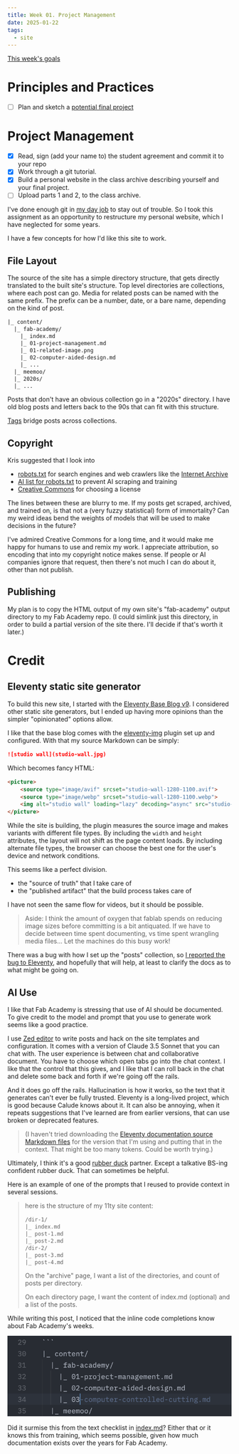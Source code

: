 ```yaml
---
title: Week 01. Project Management
date: 2025-01-22
tags:
  - site
---
```


[This week's goals](https://fabacademy.org/2025/nueval/principles_and_practices,_project_management.html)

# Principles and Practices

- [ ] Plan and sketch a [potential final project](01-potential-final-project.md)

# Project Management

- [x] Read, sign (add your name to) the student agreement and commit it to your repo
- [x] Work through a git tutorial.
- [x] Build a personal website in the class archive describing yourself and your final project.
- [ ] Upload parts 1 and 2, to the class archive.

I've done enough git in [my day job](https://cuttle.xyz/about-us) to stay out of trouble. So I took this assignment as an opportunity to restructure my personal website, which I have neglected for some years.

I have a few concepts for how I'd like this site to work.

## File Layout

The source of the site has a simple directory structure, that gets directly translated to the built site's structure. Top level directories are collections, where each post can go. Media for related posts can be named with the same prefix. The prefix can be a number, date, or a bare name, depending on the kind of post.

```
|_ content/
  |_ fab-academy/
    |_ index.md
    |_ 01-project-management.md
    |_ 01-related-image.png
    |_ 02-computer-aided-design.md
    |_ ...
  |_ meemoo/
  |_ 2020s/
  |_ ...
```

Posts that don't have an obvious collection go in a "2020s" directory. I have old blog posts and letters back to the 90s that can fit with this structure.

[Tags](../../tags) bridge posts across collections.

## Copyright

Kris suggested that I look into

* [robots.txt](https://en.wikipedia.org/wiki/Robots.txt) for search engines and web crawlers like the [Internet Archive](https://web.archive.org/web/*/forresto.com)
* [AI list for robots.txt](https://github.com/ai-robots-txt/ai.robots.txt) to prevent AI scraping and training
* [Creative Commons](https://creativecommons.org/) for choosing a license

The lines between these are blurry to me. If my posts get scraped, archived, and trained on, is that not a (very fuzzy statistical) form of immortality? Can my weird ideas bend the weights of models that will be used to make decisions in the future?

I've admired Creative Commons for a long time, and it would make me happy for humans to use and remix my work. I appreciate attribution, so encoding that into my copyright notice makes sense. If people or AI companies ignore that request, then there's not much I can do about it, other than not publish.

## Publishing

My plan is to copy the HTML output of my own site's "fab-academy" output directory to my Fab Academy repo. (I could simlink just this directory, in order to build a partial version of the site there. I'll decide if that's worth it later.)

# Credit

## Eleventy static site generator

To build this new site, I started with the [Eleventy Base Blog v9](https://github.com/11ty/eleventy-base-blog). I considered other static site generators, but I ended up having more opinions than the simpler "opinionated" options allow.

I like that the base blog comes with the [eleventy-img](https://www.11ty.dev/docs/plugins/image/) plugin set up and configured. With that my source Markdown can be simply:

```markdown
![studio wall](studio-wall.jpg)
```

Which becomes fancy HTML:

```html
<picture>
	<source type="image/avif" srcset="studio-wall-1280-1100.avif">
	<source type="image/webp" srcset="studio-wall-1280-1100.webp">
	<img alt="studio wall" loading="lazy" decoding="async" src="studio-wall-1280-1100.jpg" width="1280" height="1100">
</picture>
```

While the site is building, the plugin measures the source image and makes variants with different file types. By including the `width` and `height` attributes, the layout will not shift as the page content loads. By including alternate file types, the browser can choose the best one for the user's device and network conditions.

This seems like a perfect division.
* the "source of truth" that I take care of
* the "published artifact" that the build process takes care of

I have not seen the same flow for videos, but it should be possible.

> Aside: I think the amount of oxygen that fablab spends on reducing image sizes before committing is a bit antiquated. If we have to decide between time spent documenting, vs time spent wrangling media files... Let the machines do this busy work!

There was a bug with how I set up the "posts" collection, so [I reported the bug to Eleventy](https://github.com/11ty/eleventy/issues/3630), and hopefully that will help, at least to clarify the docs as to what might be going on.

## AI Use

I like that Fab Academy is stressing that use of AI should be documented. To give credit to the model and prompt that you use to generate work seems like a good practice.

I use [Zed editor](https://zed.dev) to write posts and hack on the site templates and configuration. It comes with a version of Claude 3.5 Sonnet that you can chat with. The user experience is between chat and collaborative document. You have to choose which open tabs go into the chat context. I like that the control that this gives, and I like that I can roll back in the chat and delete some back and forth if we're going off the rails.

And it does go off the rails. Hallucination is how it works, so the text that it generates can't ever be fully trusted. Eleventy is a long-lived project, which is good because Calude knows about it. It can also be annoying, when it repeats suggestions that I've learned are from earlier versions, that can use broken or deprecated features.

> (I haven't tried downloading the [Eleventy documentation source Markdown files](https://github.com/11ty/11ty-website/tree/main/src/docs) for the version that I'm using and putting that in the context. That might be too many tokens. Could be worth trying.)

Ultimately, I think it's a good [rubber duck](https://en.wikipedia.org/wiki/Rubber_duck_debugging) partner. Except a talkative BS-ing confident rubber duck. That can sometimes be helpful.

Here is an example of one of the prompts that I reused to provide context in several sessions.

<blockquote>

here is the structure of my 11ty site content:

```
/dir-1/
|_ index.md
|_ post-1.md
|_ post-2.md
/dir-2/
|_ post-3.md
|_ post-4.md
```

On the "archive" page, I want a list of the directories, and count of posts per directory.

On each directory page, I want the content of index.md (optional) and a list of the posts.

</blockquote>

While writing this post, I noticed that the inline code completions know about Fab Academy's weeks.

![code completion knows that week 3 is computer controlled cutting](01-ai-knows-fab-academy.png)

Did it surmise this from the text checklist in [index.md](../)? Either that or it knows this from training, which seems possible, given how much documentation exists over the years for Fab Academy.
